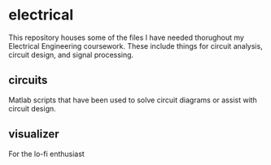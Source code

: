 # electrical
This repository houses some of the files I have needed thorughout my Electrical Engineering coursework. These include things for circuit analysis, circuit design, and signal processing.

## circuits
Matlab scripts that have been used to solve circuit diagrams or assist with circuit design.

## visualizer
For the lo-fi enthusiast
